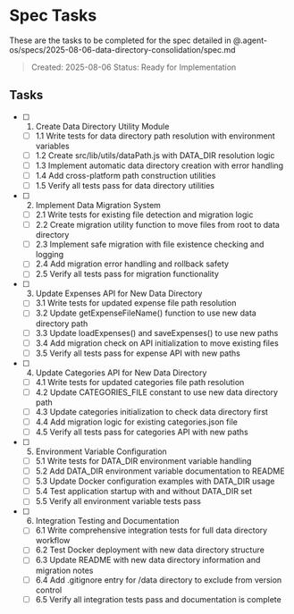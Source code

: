 # Spec Tasks

These are the tasks to be completed for the spec detailed in @.agent-os/specs/2025-08-06-data-directory-consolidation/spec.md

> Created: 2025-08-06
> Status: Ready for Implementation

## Tasks

- [ ] 1. Create Data Directory Utility Module
  - [ ] 1.1 Write tests for data directory path resolution with environment variables
  - [ ] 1.2 Create src/lib/utils/dataPath.js with DATA_DIR resolution logic
  - [ ] 1.3 Implement automatic data directory creation with error handling
  - [ ] 1.4 Add cross-platform path construction utilities
  - [ ] 1.5 Verify all tests pass for data directory utilities

- [ ] 2. Implement Data Migration System
  - [ ] 2.1 Write tests for existing file detection and migration logic
  - [ ] 2.2 Create migration utility function to move files from root to data directory
  - [ ] 2.3 Implement safe migration with file existence checking and logging
  - [ ] 2.4 Add migration error handling and rollback safety
  - [ ] 2.5 Verify all tests pass for migration functionality

- [ ] 3. Update Expenses API for New Data Directory
  - [ ] 3.1 Write tests for updated expense file path resolution
  - [ ] 3.2 Update getExpenseFileName() function to use new data directory path
  - [ ] 3.3 Update loadExpenses() and saveExpenses() to use new paths
  - [ ] 3.4 Add migration check on API initialization to move existing files
  - [ ] 3.5 Verify all tests pass for expense API with new paths

- [ ] 4. Update Categories API for New Data Directory
  - [ ] 4.1 Write tests for updated categories file path resolution
  - [ ] 4.2 Update CATEGORIES_FILE constant to use new data directory path
  - [ ] 4.3 Update categories initialization to check data directory first
  - [ ] 4.4 Add migration logic for existing categories.json file
  - [ ] 4.5 Verify all tests pass for categories API with new paths

- [ ] 5. Environment Variable Configuration
  - [ ] 5.1 Write tests for DATA_DIR environment variable handling
  - [ ] 5.2 Add DATA_DIR environment variable documentation to README
  - [ ] 5.3 Update Docker configuration examples with DATA_DIR usage
  - [ ] 5.4 Test application startup with and without DATA_DIR set
  - [ ] 5.5 Verify all environment variable tests pass

- [ ] 6. Integration Testing and Documentation
  - [ ] 6.1 Write comprehensive integration tests for full data directory workflow
  - [ ] 6.2 Test Docker deployment with new data directory structure
  - [ ] 6.3 Update README with new data directory information and migration notes
  - [ ] 6.4 Add .gitignore entry for /data directory to exclude from version control
  - [ ] 6.5 Verify all integration tests pass and documentation is complete